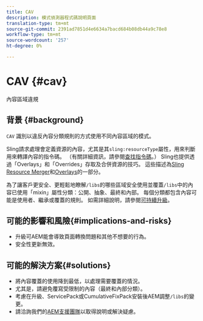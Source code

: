 ```yaml
---
title: CAV
description: 模式偵測器程式碼說明頁面
translation-type: tm+mt
source-git-commit: 2391ad7851d4e6634a7bacd684b08db44a9c78e8
workflow-type: tm+mt
source-wordcount: '257'
ht-degree: 0%

---
```



# CAV {#cav}

內容區域違規

## 背景 {#background}

`CAV` 識別以違反內容分類規則的方式使用不同內容區域的模式。

Sling請求處理會定義資源的內容，尤其是其`sling:resourceType`屬性，用來判斷用來轉譯內容的指令碼。 （有關詳細資訊，請參閱[查找指令碼](https://experienceleague.adobe.com/docs/experience-manager-65/developing/introduction/the-basics.html#locating-the-script)。） Sling也提供透過「Overlays」和「Overrides」存取及合併資源的技巧。 這些描述為[Sling Resource Merger](https://experienceleague.adobe.com/docs/experience-manager-65/developing/platform/sling-resource-merger.html)和[Overlays](https://experienceleague.adobe.com/docs/experience-manager-65/developing/platform/overlays.html)的一部分。

為了讓客戶更安全、更輕鬆地瞭解`/libs`的哪些區域安全使用並覆蓋`/libs`中的內容已使用「mixin」屬性分類：公開、抽象、最終和內部。 每個分類都包含內容可能是使用者、繼承或覆蓋的規則。 如需詳細說明，請參閱[可持續升級](https://experienceleague.adobe.com/docs/experience-manager-65/deploying/upgrading/sustainable-upgrades.html)。

## 可能的影響和風險{#implications-and-risks}

* 升級可AEM能會導致頁面轉換問題和其他不想要的行為。
* 安全性更新無效。

## 可能的解決方案{#solutions}

* 將內容覆蓋的使用降到最低，以處理需要覆蓋的情況。
* 尤其是，請避免覆寫受限制的內容（最終和內部分類）。
* 考慮在升級、ServicePack或CumulativeFixPack安裝後AEM調整`/libs`的變更。
* 請洽詢我們的[AEM支援團隊](https://helpx.adobe.com/enterprise/using/support-for-experience-cloud.html)以取得說明或解決疑慮。
